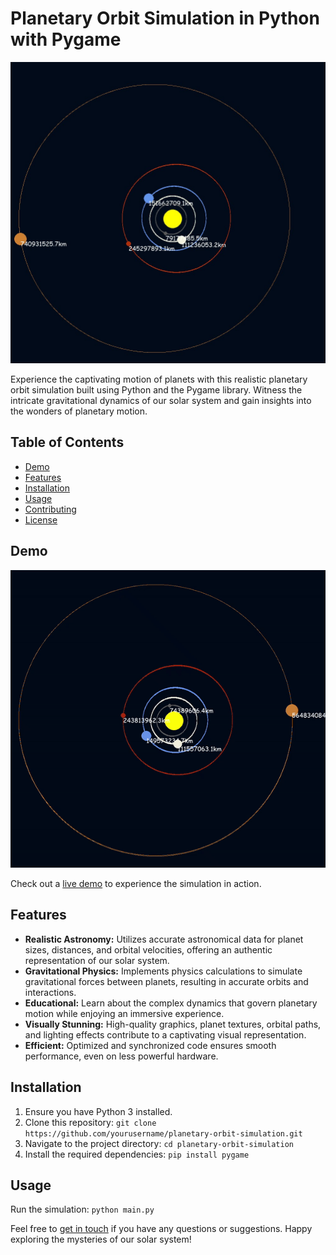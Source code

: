 # Planetary Orbit Simulation in Python with Pygame

![screenshot](assets/demo.jpg)

Experience the captivating motion of planets with this realistic planetary orbit simulation built using Python and the Pygame library. Witness the intricate gravitational dynamics of our solar system and gain insights into the wonders of planetary motion.

## Table of Contents

- [Demo](#demo)
- [Features](#features)
- [Installation](#installation)
- [Usage](#usage)
- [Contributing](#contributing)
- [License](#license)

## Demo

![gif](assets/demo.gif)

Check out a [live demo](https://yourdemo.link) to experience the simulation in action.

## Features

- **Realistic Astronomy:** Utilizes accurate astronomical data for planet sizes, distances, and orbital velocities, offering an authentic representation of our solar system.
- **Gravitational Physics:** Implements physics calculations to simulate gravitational forces between planets, resulting in accurate orbits and interactions.
- **Educational:** Learn about the complex dynamics that govern planetary motion while enjoying an immersive experience.
- **Visually Stunning:** High-quality graphics, planet textures, orbital paths, and lighting effects contribute to a captivating visual representation.
- **Efficient:** Optimized and synchronized code ensures smooth performance, even on less powerful hardware.

## Installation

1. Ensure you have Python 3 installed.
2. Clone this repository: `git clone https://github.com/yourusername/planetary-orbit-simulation.git`
3. Navigate to the project directory: `cd planetary-orbit-simulation`
4. Install the required dependencies: `pip install pygame`

## Usage

Run the simulation: `python main.py`

Feel free to [get in touch](mailto:akshatdixit2017@gmail.com) if you have any questions or suggestions. Happy exploring the mysteries of our solar system!
